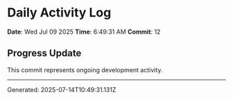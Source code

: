 # Daily Activity Log

**Date**: Wed Jul 09 2025
**Time**: 6:49:31 AM
**Commit**: 12

## Progress Update

This commit represents ongoing development activity.

---
Generated: 2025-07-14T10:49:31.131Z
